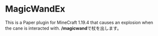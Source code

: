 # MagicWandEx
This is a Paper plugin for MineCraft 1.19.4 that causes an explosion when the cane is interacted with.
**/magicwand**で杖を出します。
